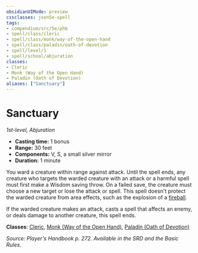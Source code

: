 ```yaml
---
obsidianUIMode: preview
cssclasses: json5e-spell
tags:
- compendium/src/5e/phb
- spell/class/cleric
- spell/class/monk/way-of-the-open-hand
- spell/class/paladin/oath-of-devotion
- spell/level/1
- spell/school/abjuration
classes:
- Cleric
- Monk (Way of the Open Hand)
- Paladin (Oath of Devotion)
aliases: ["Sanctuary"]
---
```

# Sanctuary
*1st-level, Abjuration*  

- **Casting time:** 1 bonus
- **Range:** 30 feet
- **Components:** V, S, a small silver mirror
- **Duration:** 1 minute

You ward a creature within range against attack. Until the spell ends, any creature who targets the warded creature with an attack or a harmful spell must first make a Wisdom saving throw. On a failed save, the creature must choose a new target or lose the attack or spell. This spell doesn't protect the warded creature from area effects, such as the explosion of a [fireball](/3-Mechanics/CLI/spells/fireball.md).

If the warded creature makes an attack, casts a spell that affects an enemy, or deals damage to another creature, this spell ends.

**Classes**: [Cleric](/3-Mechanics/CLI/classes/cleric.md), [Monk (Way of the Open Hand)](/3-Mechanics/CLI/classes/monk-way-of-the-open-hand.md), [Paladin (Oath of Devotion)](/3-Mechanics/CLI/classes/paladin-oath-of-devotion.md)

*Source: Player's Handbook p. 272. Available in the SRD and the Basic Rules.*